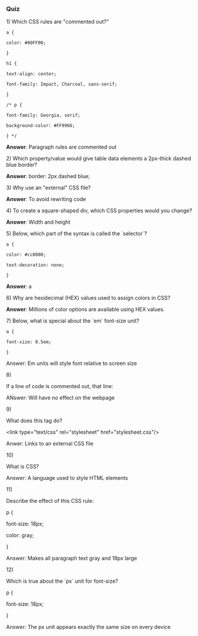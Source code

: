 ### Quiz

1\) Which CSS rules are "commented out?"

```
a {

color: #00FF00;

}

h1 {

text-align: center;

font-family: Impact, Charcoal, sans-serif;

}

/* p {

font-family: Georgia, serif;

background-color: #FF9966;

} */
```

**Answer**: Paragraph rules are commented out

2\) Which property\/value would give table data elements a 2px-thick dashed blue border?

**Answer**: border: 2px dashed blue;

3\) Why use an "external" CSS file?

**Answer**: To avoid rewriting code

4\) To create a square-shaped div, which CSS properties would you change?

**Answer**: Width and height

5\) Below, which part of the syntax is called the \`selector\`?

```
a {

color: #cc0000;

text-decoration: none;

}
```

**Answer**: a

6\) Why are hexidecimal \(HEX\) values used to assign colors in CSS?

**Answer**: Millions of color options are available using HEX values.

7\) Below, what is special about the \`em\` font-size unit?

```
a {

font-size: 0.5em;

}
```

Answer: Em units will style font relative to screen size

8\)

If a line of code is commented out, that line:

ANswer: Will have no effect on the webpage

9\)

What does this tag do?

&lt;link type="text\/css" rel="stylesheet" href="stylesheet.css"\/&gt;

Anwer: Links to an external CSS file

10\)

What is CSS?

Answer: A language used to style HTML elements

11\)

Describe the effect of this CSS rule:

p {

font-size: 18px;

color: gray;

}

Answer: Makes all paragraph text gray and 18px large

12\)

Which is true about the \`px\` unit for font-size?

p {

font-size: 18px;

}

Answer: The px unit appears exactly the same size on every device

